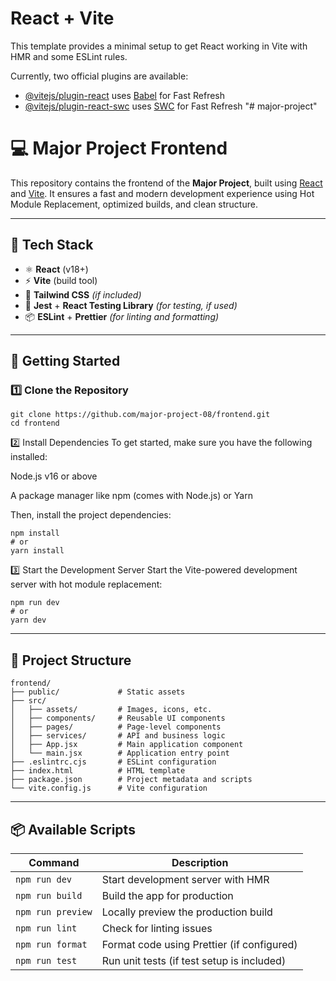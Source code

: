 # React + Vite

This template provides a minimal setup to get React working in Vite with HMR and some ESLint rules.

Currently, two official plugins are available:

- [@vitejs/plugin-react](https://github.com/vitejs/vite-plugin-react/blob/main/packages/plugin-react/README.md) uses [Babel](https://babeljs.io/) for Fast Refresh
- [@vitejs/plugin-react-swc](https://github.com/vitejs/vite-plugin-react-swc) uses [SWC](https://swc.rs/) for Fast Refresh
"# major-project"

# 💻 Major Project Frontend

This repository contains the frontend of the **Major Project**, built using [React](https://reactjs.org/) and [Vite](https://vitejs.dev/). It ensures a fast and modern development experience using Hot Module Replacement, optimized builds, and clean structure.

---

## 🧰 Tech Stack

- ⚛️ **React** (v18+)
- ⚡ **Vite** (build tool)
- 🎨 **Tailwind CSS** *(if included)*
- 🧪 **Jest** + **React Testing Library** *(for testing, if used)*
- 📦 **ESLint** + **Prettier** *(for linting and formatting)*

---

## 🚀 Getting Started

### 1️⃣ Clone the Repository

```
git clone https://github.com/major-project-08/frontend.git
cd frontend
```

2️⃣ Install Dependencies
To get started, make sure you have the following installed:

Node.js v16 or above

A package manager like npm (comes with Node.js) or Yarn

Then, install the project dependencies:
```
npm install
# or
yarn install
```

3️⃣ Start the Development Server
Start the Vite-powered development server with hot module replacement:
```
npm run dev
# or
yarn dev
```
---
## 📁 Project Structure

```
frontend/
├── public/             # Static assets
├── src/
│   ├── assets/         # Images, icons, etc.
│   ├── components/     # Reusable UI components
│   ├── pages/          # Page-level components
│   ├── services/       # API and business logic
│   ├── App.jsx         # Main application component
│   └── main.jsx        # Application entry point
├── .eslintrc.cjs       # ESLint configuration
├── index.html          # HTML template
├── package.json        # Project metadata and scripts
└── vite.config.js      # Vite configuration
```
---
## 📦 Available Scripts

| Command           | Description                                      |
|-------------------|--------------------------------------------------|
| `npm run dev`     | Start development server with HMR                |
| `npm run build`   | Build the app for production                     |
| `npm run preview` | Locally preview the production build             |
| `npm run lint`    | Check for linting issues                         |
| `npm run format`  | Format code using Prettier (if configured)       |
| `npm run test`    | Run unit tests (if test setup is included)       |
